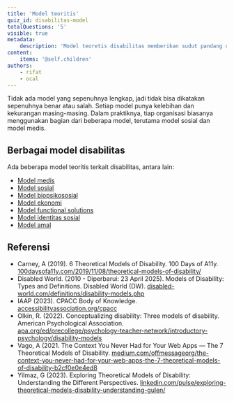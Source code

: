 ```yaml
---
title: 'Model teoritis'
quiz_id: disabilitas-model
totalQuestions: '5'
visible: true
metadata:
    description: 'Model teoretis disabilitas memberikan sudut pandang dan kerangka kerja untuk memahami disabilitas.'
content:
    items: '@self.children'
authors:
    - rifat
    - ocal
---
```


Tidak ada model yang sepenuhnya lengkap, jadi tidak bisa dikatakan sepenuhnya benar atau salah. Setiap model punya kelebihan dan kekurangan masing-masing. Dalam praktiknya, tiap organisasi biasanya menggunakan bagian dari beberapa model, terutama model sosial dan model medis.

## Berbagai model disabilitas

Ada beberapa model teoritis terkait disabilitas, antara lain:

* [Model medis](/disabilitas/model/medis)
* [Model sosial](/disabilitas/model/sosial)
* [Model biopsikososial](/disabilitas/model/biopsikososial)
* [Model ekonomi](/disabilitas/model/ekonomi)
* [Model functional solutions](/disabilitas/model/functional)
* [Model identitas sosial](/disabilitas/model/identitas)
* [Model amal](/disabilitas/model/amal)

## Referensi

* Carney, A (2019). 6 Theoretical Models of Disability. 100 Days of A11y. [100daysofa11y.com/2019/11/08/theoretical-models-of-disability/](https://100daysofa11y.com/2019/11/08/theoretical-models-of-disability/)
* Disabled World. (2010 - Diperbarui: 23 April 2025). Models of Disability: Types and Definitions. Disabled World (DW). [disabled-world.com/definitions/disability-models.php](https://disabled-world.com/definitions/disability-models.php)
* IAAP (2023). CPACC Body of Knowledge. [accessibilityassociation.org/cpacc](https://www.accessibilityassociation.org/cpacc#:~:text=2023%20CPACC%20Body%20of%20Knowledge%2C%20PDF%2C%20English%20(opens%20new%20tab))
* Olkin, R. (2022). Conceptualizing disability: Three models of disability. American Psychological Association. [apa.org/ed/precollege/psychology-teacher-network/introductory-psychology/disability-models](https://www.apa.org/ed/precollege/psychology-teacher-network/introductory-psychology/disability-models)
* Vago, A (2021. The Context You Never Had for Your Web Apps — The 7 Theoretical Models of Disability. [medium.com/offmessageorg/the-context-you-never-had-for-your-web-apps-the-7-theoretical-models-of-disability-b2cf0e0e4ed8](https://medium.com/offmessageorg/the-context-you-never-had-for-your-web-apps-the-7-theoretical-models-of-disability-b2cf0e0e4ed8)
* Yilmaz, G (2023). Exploring Theoretical Models of Disability: Understanding the Different Perspectives. [linkedin.com/pulse/exploring-theoretical-models-disability-understanding-gulen/](https://www.linkedin.com/pulse/exploring-theoretical-models-disability-understanding-gulen/)